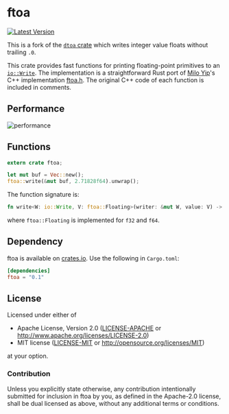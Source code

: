 ftoa
====

[![Latest Version](https://img.shields.io/crates/v/ftoa.svg)](https://crates.io/crates/ftoa)

This is a fork of the [`dtoa` crate](https://github.com/dtolnay/dtoa) which writes integer value floats without trailing `.0`.

This crate provides fast functions for printing floating-point primitives to an
[`io::Write`](https://doc.rust-lang.org/std/io/trait.Write.html). The
implementation is a straightforward Rust port of [Milo
Yip](https://github.com/miloyip)'s C++ implementation
[ftoa.h](https://github.com/miloyip/rapidjson/blob/master/include/rapidjson/internal/ftoa.h).
The original C++ code of each function is included in comments.

## Performance

![performance](https://raw.githubusercontent.com/maciejhirsz/ftoa/master/performance.png)

## Functions

```rust
extern crate ftoa;

let mut buf = Vec::new();
ftoa::write(&mut buf, 2.71828f64).unwrap();
```

The function signature is:

```rust
fn write<W: io::Write, V: ftoa::Floating>(writer: &mut W, value: V) -> io::Result<()>
```

where `ftoa::Floating` is implemented for `f32` and `f64`.

## Dependency

ftoa is available on [crates.io](https://crates.io/crates/ftoa). Use the
following in `Cargo.toml`:

```toml
[dependencies]
ftoa = "0.1"
```

## License

Licensed under either of

 * Apache License, Version 2.0 ([LICENSE-APACHE](LICENSE-APACHE) or http://www.apache.org/licenses/LICENSE-2.0)
 * MIT license ([LICENSE-MIT](LICENSE-MIT) or http://opensource.org/licenses/MIT)

at your option.

### Contribution

Unless you explicitly state otherwise, any contribution intentionally submitted
for inclusion in ftoa by you, as defined in the Apache-2.0 license, shall be
dual licensed as above, without any additional terms or conditions.
